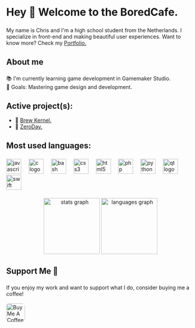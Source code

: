 <h1 align="left">Hey 👋 Welcome to the BoredCafe.</h1>

###

<p align="left">My name is Chris and I'm a high school student from the Netherlands. I specialize in front-end and making beautiful user experiences.  Want to know more? Check my <a href="https://boreddev.nl">Portfolio.</a></p>


###

<h2 align="left">About me</h2>

###

<p align="left">📚 I'm currently learning game development in Gamemaker Studio.<br>🎯 Goals: Mastering game design and development.</p>

###

<h2 align="left">Active project(s):</h2>
<ul>
  <li>💾 <a href="https://github.com/boreddevhq/brewkernel">Brew Kernel.</a></li>
  <li>👾 <a href="https://github.com/boreddevhq/zeroday">ZeroDay.</a></li>
</ul>

###

<h2 align="left">Most used languages:</h2>

###

<div align="left">
  <img src="https://cdn.jsdelivr.net/gh/devicons/devicon/icons/javascript/javascript-original.svg" height="40" alt="javascript logo"  />
  <img width="12" />
  <img src="https://cdn.jsdelivr.net/gh/devicons/devicon/icons/c/c-original.svg" height="40" alt="c logo"  />
  <img width="12" />
  <img src="https://cdn.jsdelivr.net/gh/devicons/devicon/icons/bash/bash-original.svg" height="40" alt="bash logo"  />
  <img width="12" />
  <img src="https://cdn.jsdelivr.net/gh/devicons/devicon/icons/css3/css3-original.svg" height="40" alt="css3 logo"  />
  <img width="12" />
  <img src="https://cdn.jsdelivr.net/gh/devicons/devicon/icons/html5/html5-original.svg" height="40" alt="html5 logo"  />
  <img width="12" />
  <img src="https://cdn.jsdelivr.net/gh/devicons/devicon/icons/php/php-original.svg" height="40" alt="php logo"  />
  <img width="12" />
  <img src="https://cdn.jsdelivr.net/gh/devicons/devicon/icons/python/python-original.svg" height="40" alt="python logo"  />
  <img width="12" />
  <img src="https://cdn.jsdelivr.net/gh/devicons/devicon/icons/qt/qt-original.svg" height="40" alt="qt logo"  />
  <img width="12" />
  <img src="https://cdn.jsdelivr.net/gh/devicons/devicon/icons/swift/swift-original.svg" height="40" alt="swift logo"  />
</div>

###
###

<div align="center">
  <img src="https://github-readme-stats.vercel.app/api?username=boreddevhq&hide_title=false&hide_rank=false&show_icons=true&include_all_commits=true&count_private=true&disable_animations=false&theme=dracula&locale=en&hide_border=false&order=1" height="150" alt="stats graph"  />
  <img src="https://github-readme-stats.vercel.app/api/top-langs?username=boreddevhq&locale=en&hide_title=false&layout=compact&card_width=320&langs_count=5&theme=dracula&hide_border=false&order=2" height="150" alt="languages graph"  />
</div>

<h2 align="left">Support Me 💜</h2>

###

<p align="left">
  If you enjoy my work and want to support what I do, consider buying me a coffee!
  <br><br>
  <a href="https://buymeacoffee.com/boreddevhq" target="_blank">
    <img src="https://cdn.buymeacoffee.com/buttons/v2/default-yellow.png" alt="Buy Me A Coffee" height="50" style="border-radius: 8px;" />
  </a>
</p>

###
